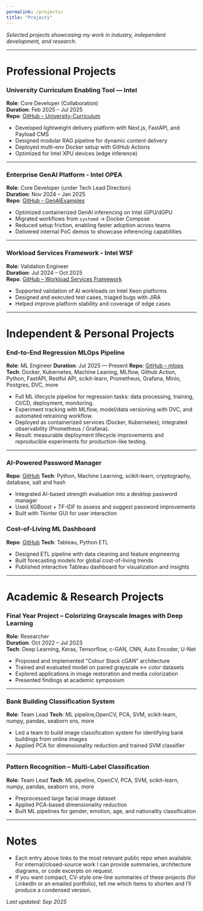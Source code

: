 ```yaml
---
permalink: /projects/
title: "Projects"
---
```


*Selected projects showcasing my work in industry, independent development, and research.*

---

# Professional Projects

### University Curriculum Enabling Tool — Intel
**Role**: Core Developer (Collaboration)  
**Duration**: Feb 2025 – Jul 2025  
**Repo**: [GitHub – University-Curriculum](https://github.com/intel/university-curriculum-enabling-tool)

- Developed lightweight delivery platform with Next.js, FastAPI, and Payload CMS  
- Designed modular RAG pipeline for dynamic content delivery  
- Deployed multi-env Docker setup with GitHub Actions  
- Optimized for Intel XPU devices (edge inference)  

---

### Enterprise GenAI Platform - Intel OPEA 
**Role**: Core Developer (under Tech Lead Direction)  
**Duration**: Nov 2024 – Jan 2025  
**Repo**: [GitHub – GenAIExamples](https://github.com/opea-project)

- Optimized containerized GenAI inferencing on Intel iGPU/dGPU  
- Migrated workflows from `systemd` → Docker Compose  
- Reduced setup friction, enabling faster adoption across teams  
- Delivered internal PoC demos to showcase inferencing capabilities  

---

### Workload Services Framework - Intel WSF
**Role**: Validation Engineer  
**Duration**: Jul 2024 – Oct 2025  
**Repo**: [GitHub – Workload Services Framework](https://github.com/intel/workload-services-framework)

- Supported validation of AI workloads on Intel Xeon platforms  
- Designed and executed test cases, triaged bugs with JIRA  
- Helped improve platform stability and coverage of edge cases

---

# Independent & Personal Projects

### End-to-End Regression MLOps Pipeline  
**Role**: ML Engineer
**Duration**: Jul 2025 — Present
**Repo**: [GitHub – mlops](https://github.com/shisian512/mlops)
**Tech**: Docker, Kubernetes, Machine Leaning, MLflow, Github Action, Python, FastAPI, Restful API, scikit-learn, Prometheus, Grafana, Minio, Postgres, DVC, more

- Full ML lifecycle pipeline for regression tasks: data processing, training, CI/CD, deployment, monitoring.  
- Experiment tracking with MLflow, model/data versioning with DVC, and automated retraining workflow.  
- Deployed as containerized services (Docker, Kubernetes); integrated observability (Prometheus / Grafana).  
- Result: measurable deployment lifecycle improvements and reproducible experiments for production-like testing.

---

### AI-Powered Password Manager  
**Repo**: [GitHub](https://github.com/shisian512/password-manager-AI)
**Tech**: Python, Machine Learning, scikit-learn, cryptography, database, salt and hash

- Integrated AI-based strength evaluation into a desktop password manager  
- Used XGBoost + TF-IDF to assess and suggest password improvements  
- Built with Tkinter GUI for user interaction  



### Cost-of-Living ML Dashboard  
**Repo**: [GitHub](https://github.com/shisian512/malaysia-cost-living-ml-dashboard)
**Tech**: Tableau, Python ETL

- Designed ETL pipeline with data cleaning and feature engineering  
- Built forecasting models for global cost-of-living trends  
- Published interactive Tableau dashboard for visualization and insights  

---

# Academic & Research Projects

### Final Year Project – Colorizing Grayscale Images with Deep Learning  
**Role**: Researcher  
**Duration**: Oct 2022 – Jul 2023  
**Tech**: Deep Learning, Keras, Tensorflow, c-GAN, CNN, Auto Encoder, U-Net

- Proposed and implemented "Colour Stack cGAN" architecture  
- Trained and evaluated model on paired grayscale ↔ color datasets  
- Explored applications in image restoration and media colorization  
- Presented findings at academic symposium 

---

### Bank Building Classification System  
**Role**: Team Lead 
**Tech**: ML pipeline,OpenCV, PCA, SVM, scikit-learn, numpy, pandas, seaborn sns, more

- Led a team to build image classification system for identifying bank buildings from online images  
- Applied PCA for dimensionality reduction and trained SVM classifier  

---

### Pattern Recognition – Multi-Label Classification  
**Role**: Team Lead 
**Tech**: ML pipeline, OpenCV, PCA, SVM, scikit-learn, numpy, pandas, seaborn sns, more

- Preprocessed large facial image dataset  
- Applied PCA-based dimensionality reduction  
- Built ML pipelines for gender, emotion, age, and nationality classification  

---

# Notes

- Each entry above links to the most relevant public repo when available. For internal/closed-source work I can provide summaries, architecture diagrams, or code excerpts on request.  
- If you want compact, CV-style one-line summaries of these projects (for LinkedIn or an emailed portfolio), tell me which items to shorten and I’ll produce a condensed version.

*Last updated: Sep 2025*
